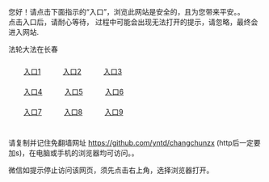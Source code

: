 您好！请点击下面指示的“入口”，浏览此网站是安全的，且为您带来平安。。 <br/>
点击入口后，请耐心等待， 过程中可能会出现无法打开的提示，请忽略，最终会进入网站. </br>

法轮大法在长春<br/>
<div style="padding:10px"><a style="margin:20px" target="_blank" href="https://dzy0jan5tkxaz.cloudfront.net/2Qpsp?vxhqnsf" id="ccLink1" rel="nofollow">入口1</a> <a target="_blank" style="margin:20px" href="https://d2qryms39vb5o8.cloudfront.net/2Qpsp?yiwocs" id="ccLink2" rel="nofollow">入口2</a> <a style="margin:20px" target="_blank" href="https://d3gpbpmzpj70yo.cloudfront.net/2Qpsp?akvaca" id="ccLink3" rel="nofollow">入口3</a></div>

<div style="padding:10px" ><a style="margin:20px" target="_blank" href="https://dzy0jan5tkxaz.cloudfront.net/2Qpsp?vxhqnsf" id="ccLink4" rel="nofollow">入口4</a> <a style="margin:20px" href="https://d2qryms39vb5o8.cloudfront.net/2Qpsp?yiwocs" target="_blank" id="ccLink5" rel="nofollow">入口5</a> <a style="margin:20px" href="https://d3gpbpmzpj70yo.cloudfront.net/2Qpsp?akvaca" target="_blank" id="ccLink6" rel="nofollow">入口6</a></div>

<div style="padding:10px"><a style="margin:20px" target="_blank" href="https://dzy0jan5tkxaz.cloudfront.net/2Qpsp?vxhqnsf" id="ccLink7" rel="nofollow">入口7</a> <a style="margin:20px" href="https://d2qryms39vb5o8.cloudfront.net/2Qpsp?yiwocs" target="_blank" id="ccLink8" rel="nofollow">入口8</a> <a style="margin:20px" target="_blank" href="https://d3gpbpmzpj70yo.cloudfront.net/2Qpsp?akvaca" id="ccLink9" rel="nofollow">入口9</a></div>

<br/>



请复制并记住免翻墙网址 https://github.com/yntd/changchunzx (http后一定要加s)，在电脑或手机的浏览器均可访问。。<br/>

微信如提示停止访问该网页，须先点击右上角，选择浏览器打开。
